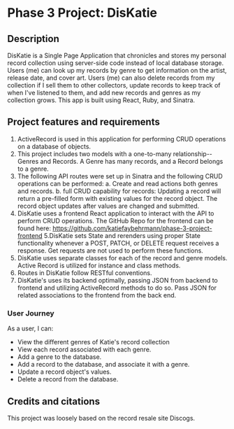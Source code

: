 # Phase 3 Project: DisKatie

## Description

DisKatie is a Single Page Application that chronicles and stores my personal record collection using server-side code instead of local database storage. Users (me) can look up my records by genre to get information on the artist, release date, and cover art. Users (me) can also delete records from my collection if I sell them to other collectors, update records to keep track of when I've listened to them, and add new records and genres as my collection grows. This app is built using React, Ruby, and Sinatra.

## Project features and requirements

1. ActiveRecord is used in this application for performing CRUD operations on a database of objects.
2. This project includes two models with a one-to-many relationship--Genres and Records. A Genre has many records, and a Record belongs to a genre.
3. The following API routes were set up in Sinatra and the following CRUD operations can be performed: 
  a. Create and read actions both genres and records.
  b. full CRUD capability for records: 
    Updating a record will return a pre-filled form with existing values for the record object. The record object updates after values are changed and submitted.
4. DisKatie uses a frontend React application to interact with the API to perform CRUD operations. The GitHub Repo for the frontend can be found here: https://github.com/katiefaybehrmann/phase-3-project-frontend 
5.DisKatie sets State and rerenders using proper State functionality whenever a POST, PATCH, or DELETE request receives a response. Get requests are not used to perform these functions. 
6. DisKatie uses separate classes for each of the record and genre models. Active Record is utilized for instance and class methods.
7. Routes in DisKatie follow RESTful conventions.
8. DisKatie's uses its backend optimally, passing JSON from backend to frontend and utilizing ActiveRecord methods to do so. Pass JSON for related associations to the frontend from the back end. 

### User Journey

As a user, I can:

- View the different genres of Katie's record collection
- View each record associated with each genre.
- Add a genre to the database.
- Add a record to the database, and associate it with a genre.
- Update a record object's values.
- Delete a record from the database.

## Credits and citations

This project was loosely based on the record resale site Discogs. 
